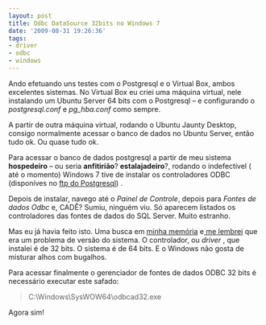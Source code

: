 ```yaml
---
layout: post
title: Odbc DataSource 32bits no Windows 7
date: '2009-08-31 19:26:36'
tags:
- driver
- odbc
- windows
---
```



Ando efetuando uns testes com o Postgresql e o Virtual Box, ambos excelentes sistemas. No Virtual Box eu criei uma máquina virtual, nele instalando um Ubuntu Server 64 bits com o Postgresql – e configurando o *postgresql.conf* e *pg_hba.conf* como sempre.

A partir de outra máquina virtual, rodando o Ubuntu Jaunty Desktop, consigo normalmente acessar o banco de dados no Ubuntu Server, então tudo ok. Ou quase tudo ok.

Para acessar o banco de dados postgresql a partir de meu sistema **hospedeiro** – ou seria **anfitirião**? **estalajadeiro**?, rodando o indefectível ( até o momento) Windows 7 tive de instalar os controladores ODBC (disponíves no [ftp do Postgresql](http://www.postgresql.org/ftp/odbc/versions/msi/)) .

Depois de instalar, navego até o *Painel de Controle*, depois para *Fontes de dados Odbc* e, CADÊ? Sumiu, ninguém viu. Só aparecem listados os controladores das fontes de dados do SQL Server. Muito estranho.

Mas eu já havia feito isto. Uma busca em [minha memória](http://www.google.com) e[ me lembrei](http://razorsql.com/docs/odbc_setup.html) que era um problema de versão do sistema. O controlador, ou *driver* , que instalei é de 32 bits. O sistema é de 64 bits. E o Windows não gosta de misturar alhos com bugalhos.

Para acessar finalmente o gerenciador de fontes de dados ODBC 32 bits é necessário executar este safado:

> C:\Windows\SysWOW64\odbcad32.exe

Agora sim!


